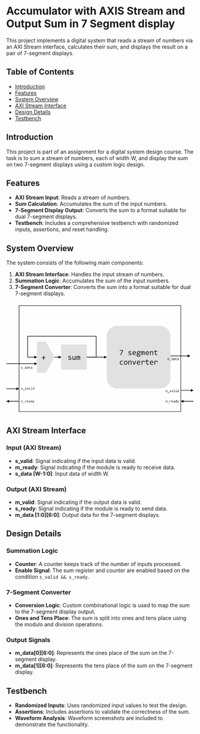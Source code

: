 # Accumulator with AXIS Stream and Output Sum in 7 Segment display

This project implements a digital system that reads a stream of numbers via an AXI Stream interface, calculates their sum, and displays the result on a pair of 7-segment displays.

## Table of Contents
- [Introduction](#introduction)
- [Features](#features)
- [System Overview](#system-overview)
- [AXI Stream Interface](#axi-stream-interface)
- [Design Details](#design-details)
- [Testbench](#testbench)


## Introduction

This project is part of an assignment for a digital system design course. The task is to sum a stream of numbers, each of width W, and display the sum on two 7-segment displays using a custom logic design.

## Features

- **AXI Stream Input**: Reads a stream of numbers.
- **Sum Calculation**: Accumulates the sum of the input numbers.
- **7-Segment Display Output**: Converts the sum to a format suitable for dual 7-segment displays.
- **Testbench**: Includes a comprehensive testbench with randomized inputs, assertions, and reset handling.

## System Overview

The system consists of the following main components:
1. **AXI Stream Interface**: Handles the input stream of numbers.
2. **Summation Logic**: Accumulates the sum of the input numbers.
3. **7-Segment Converter**: Converts the sum into a format suitable for dual 7-segment displays.

![System Diagram](https://github.com/PrabathBK/Accumulator-with-AXIS/blob/main/System_Diagram.png?raw=true)

## AXI Stream Interface

### Input (AXI Stream)
- **s_valid**: Signal indicating if the input data is valid.
- **m_ready**: Signal indicating if the module is ready to receive data.
- **s_data [W-1:0]**: Input data of width W.

### Output (AXI Stream)
- **m_valid**: Signal indicating if the output data is valid.
- **s_ready**: Signal indicating if the module is ready to send data.
- **m_data [1:0][6:0]**: Output data for the 7-segment displays.

## Design Details

### Summation Logic
- **Counter**: A counter keeps track of the number of inputs processed.
- **Enable Signal**: The sum register and counter are enabled based on the condition `s_valid && s_ready`.

### 7-Segment Converter

- **Conversion Logic**: Custom combinational logic is used to map the sum to the 7-segment display output.
- **Ones and Tens Place**: The sum is split into ones and tens place using the modulo and division operations.

### Output Signals

- **m_data[0][6:0]**: Represents the ones place of the sum on the 7-segment display.
- **m_data[1][6:0]**: Represents the tens place of the sum on the 7-segment display.

## Testbench

- **Randomized Inputs**: Uses randomized input values to test the design.
- **Assertions**: Includes assertions to validate the correctness of the sum.
- **Waveform Analysis**: Waveform screenshots are included to demonstrate the functionality.
